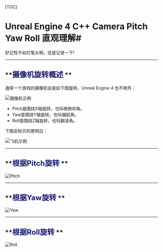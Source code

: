 [TOC]

# **Unreal Engine 4 C++ Camera Pitch Yaw Roll 直观理解**#

好记性不如烂笔头啊，还是记录一下!

----------

## **<font color=#191970 size=5>摄像机旋转概述</font> ** ##

通常一个游戏的摄像机会是如下图旋转，Unreal Engine 4 也不例外：

![摄像机示例](https://segmentfault.com/image?src=http://www-rohan.sdsu.edu/~stewart/cs583/LearningXNA3_figs/Fig11-5_YawPitchRoll_usingCameraUpDir.png&objectId=1190000000408831&token=e84015ef37756d17149e18f6c8d4981a)

- Pitch是围绕X轴旋转，也叫做俯仰角。
- Yaw是围绕Y轴旋转，也叫偏航角。
- Roll是围绕Z轴旋转，也叫翻滚角。

下图会标示的更明白：

![飞机示例](http://img.blog.csdn.net/20140401183507359)

----------

## **<font color=#191970 size=5>根据Pitch旋转</font> ** ##

![Pitch](http://img.blog.csdn.net/20140401183518578)

----------

## **<font color=#191970 size=5>根据Yaw旋转</font> ** ##

![Yaw](http://img.blog.csdn.net/20140401183525562)

----------

## **<font color=#191970 size=5>根据Roll旋转</font> ** ##

![Roll](http://img.blog.csdn.net/20140401183537890)




